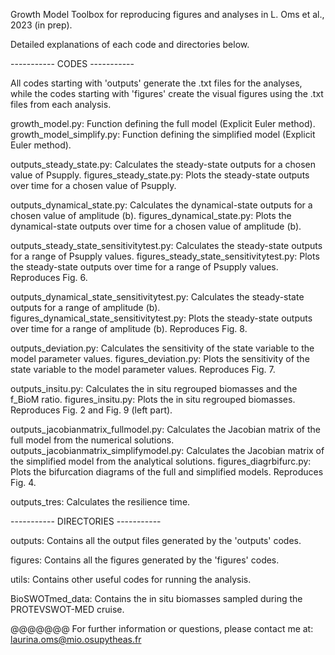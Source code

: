 Growth Model Toolbox for reproducing figures and analyses in L. Oms et al., 2023 (in prep).

Detailed explanations of each code and directories below.

----------- CODES -----------

All codes starting with 'outputs' generate the .txt files for the analyses, while the codes starting with 'figures' create the visual figures using the .txt files from each analysis.

growth_model.py: Function defining the full model (Explicit Euler method).
growth_model_simplify.py: Function defining the simplified model (Explicit Euler method).

outputs_steady_state.py: Calculates the steady-state outputs for a chosen value of Psupply.
figures_steady_state.py: Plots the steady-state outputs over time for a chosen value of Psupply.

outputs_dynamical_state.py: Calculates the dynamical-state outputs for a chosen value of amplitude (b).
figures_dynamical_state.py: Plots the dynamical-state outputs over time for a chosen value of amplitude (b).

outputs_steady_state_sensitivitytest.py: Calculates the steady-state outputs for a range of Psupply values.
figures_steady_state_sensitivitytest.py: Plots the steady-state outputs over time for a range of Psupply values. Reproduces Fig. 6.

outputs_dynamical_state_sensitivitytest.py: Calculates the steady-state outputs for a range of amplitude (b).
figures_dynamical_state_sensitivitytest.py: Plots the steady-state outputs over time for a range of amplitude (b). Reproduces Fig. 8.

outputs_deviation.py: Calculates the sensitivity of the state variable to the model parameter values.
figures_deviation.py: Plots the sensitivity of the state variable to the model parameter values. Reproduces Fig. 7.

outputs_insitu.py: Calculates the in situ regrouped biomasses and the f_BioM ratio.
figures_insitu.py: Plots the in situ regrouped biomasses. Reproduces Fig. 2 and Fig. 9 (left part).

outputs_jacobianmatrix_fullmodel.py: Calculates the Jacobian matrix of the full model from the numerical solutions.
outputs_jacobianmatrix_simplifymodel.py: Calculates the Jacobian matrix of the simplified model from the analytical solutions.
figures_diagrbifurc.py: Plots the bifurcation diagrams of the full and simplified models. Reproduces Fig. 4.

outputs_tres: Calculates the resilience time.

----------- DIRECTORIES -----------

outputs: Contains all the output files generated by the 'outputs' codes.

figures: Contains all the figures generated by the 'figures' codes.

utils: Contains other useful codes for running the analysis.

BioSWOTmed_data: Contains the in situ biomasses sampled during the PROTEVSWOT-MED cruise.


@@@@@@@
For further information or questions, please contact me at: laurina.oms@mio.osupytheas.fr

